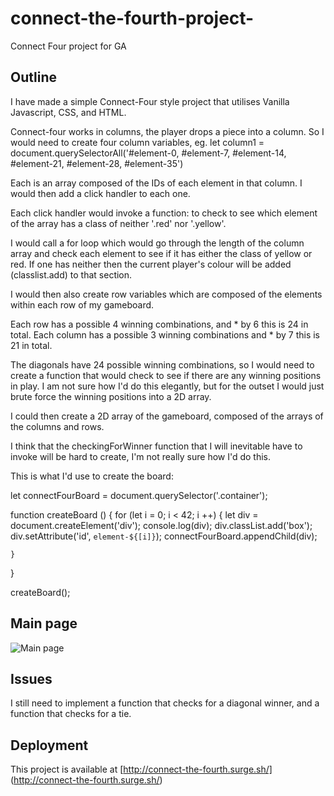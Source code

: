 # connect-the-fourth-project-
Connect Four project for GA

## Outline 
I have made a simple Connect-Four style project that utilises Vanilla Javascript, CSS, and HTML.  

Connect-four works in columns, the player drops a piece into a column. So I would need to create four column variables, 
	eg. let column1 = document.querySelectorAll('#element-0, #element-7, #element-14, #element-21, #element-28, #element-35')

Each is an array composed of the IDs of each element in that column. I would then add a click handler to each one. 

Each click handler would invoke a function: to check to see which element of the array has a class of neither '.red' nor '.yellow'.

I would call a for loop which would go through the length of the column array and check each element to see if it has either the class of yellow or red. 
If one has neither then the current player's colour will be added (classlist.add) to that section. 

I would then also create row variables which are composed of the elements within each row of my gameboard. 

Each row has a possible 4 winning combinations, and * by 6 this is 24 in total. 
Each column has a possible 3 winning combinations and * by 7 this is 21 in total. 

The diagonals have 24 possible winning combinations, so I would need to create a function that would check to see if there are any winning positions in play. 
I am not sure how I'd do this elegantly, but for the outset I would just brute force the winning positions into a 2D array. 

I could then create a 2D array of the gameboard, composed of the arrays of the columns and rows.

I think that the checkingForWinner function that I will inevitable have to invoke will be hard to create, I'm not really sure how I'd do this. 

This is what I'd use to create the board: 

let connectFourBoard = document.querySelector('.container');

function createBoard () { 
	for (let i = 0; i < 42; i ++) {
		let div = document.createElement('div');
		console.log(div);
		div.classList.add('box');
		div.setAttribute('id', `element-${[i]}`);
		connectFourBoard.appendChild(div);

	}
}

createBoard();

## Main page 

![Main page](desktop/mainpage.png)

## Issues

I still need to implement a function that checks for a diagonal winner, and a function that checks for a tie.


## Deployment 

This project is available at [http://connect-the-fourth.surge.sh/] (http://connect-the-fourth.surge.sh/)
